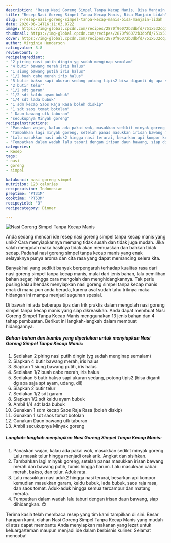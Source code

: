 ```yaml
---
description: "Resep Nasi Goreng Simpel Tanpa Kecap Manis, Bisa Manjain Lidah"
title: "Resep Nasi Goreng Simpel Tanpa Kecap Manis, Bisa Manjain Lidah"
slug: 7-resep-nasi-goreng-simpel-tanpa-kecap-manis-bisa-manjain-lidah
date: 2020-06-14T16:11:03.872Z
image: https://img-global.cpcdn.com/recipes/2870f96072b3dbfd/751x532cq70/nasi-goreng-simpel-tanpa-kecap-manis-foto-resep-utama.jpg
thumbnail: https://img-global.cpcdn.com/recipes/2870f96072b3dbfd/751x532cq70/nasi-goreng-simpel-tanpa-kecap-manis-foto-resep-utama.jpg
cover: https://img-global.cpcdn.com/recipes/2870f96072b3dbfd/751x532cq70/nasi-goreng-simpel-tanpa-kecap-manis-foto-resep-utama.jpg
author: Virginia Henderson
ratingvalue: 3.8
reviewcount: 5
recipeingredient:
- "2 piring nasi putih dingin yg sudah menginap semalam"
- "4 butir bawang merah iris halus"
- "1 siung bawang putih iris halus"
- "1/2 buah cabe merah iris halus"
- "5 butir bakso sapi ukuran sedang potong tipis2 bisa diganti dg apa saja spt ayam udang dll"
- "2 butir telur"
- "1/2 sdt garam"
- "1/2 sdt kaldu ayam bubuk"
- "1/4 sdt lada bubuk"
- "1 sdm kecap Saos Raja Rasa boleh diskip"
- "1 sdt saos tomat botolan"
- " Daun bawang utk taburan"
- "secukupnya Minyak goreng"
recipeinstructions:
- "Panaskan wajan, kalau ada pakai wok, masukkan sedikit minyak goreng. Lalu masak telur hingga menjadi orak arik. Angkat dan sisihkan."
- "Tambahkan lagi minyak goreng, setelah panas masukkan irisan bawang merah dan bawang putih, tumis hingga harum. Lalu masukkan cabai merah, bakso, dan telur. Aduk rata."
- "Lalu masukkan nasi aduk2 hingga nasi terurai, besarkan api kompor kemudian masukkan garam, kaldu bubuk, lada bubuk, saos raja rasa, dan saos tomat. Aduk-aduk hingga semua tercampur dan matang merata."
- "Tempatkan dalam wadah lalu taburi dengan irisan daun bawang, siap dihidangkan. 😋"
categories:
- Resep
tags:
- nasi
- goreng
- simpel

katakunci: nasi goreng simpel 
nutrition: 123 calories
recipecuisine: Indonesian
preptime: "PT31M"
cooktime: "PT53M"
recipeyield: "3"
recipecategory: Dinner

---
```



![Nasi Goreng Simpel Tanpa Kecap Manis](https://img-global.cpcdn.com/recipes/2870f96072b3dbfd/751x532cq70/nasi-goreng-simpel-tanpa-kecap-manis-foto-resep-utama.jpg)

Anda sedang mencari ide resep nasi goreng simpel tanpa kecap manis yang unik? Cara menyiapkannya memang tidak susah dan tidak juga mudah. Jika salah mengolah maka hasilnya tidak akan memuaskan dan bahkan tidak sedap. Padahal nasi goreng simpel tanpa kecap manis yang enak selayaknya punya aroma dan cita rasa yang dapat memancing selera kita.

Banyak hal yang sedikit banyak berpengaruh terhadap kualitas rasa dari nasi goreng simpel tanpa kecap manis, mulai dari jenis bahan, lalu pemilihan bahan segar, hingga cara mengolah dan menghidangkannya. Tak perlu pusing kalau hendak menyiapkan nasi goreng simpel tanpa kecap manis enak di mana pun anda berada, karena asal sudah tahu triknya maka hidangan ini mampu menjadi suguhan spesial.




Di bawah ini ada beberapa tips dan trik praktis dalam mengolah nasi goreng simpel tanpa kecap manis yang siap dikreasikan. Anda dapat membuat Nasi Goreng Simpel Tanpa Kecap Manis menggunakan 13 jenis bahan dan 4 tahap pembuatan. Berikut ini langkah-langkah dalam membuat hidangannya.

<!--inarticleads1-->

##### Bahan-bahan dan bumbu yang diperlukan untuk menyiapkan Nasi Goreng Simpel Tanpa Kecap Manis:

1. Sediakan 2 piring nasi putih dingin (yg sudah menginap semalam)
1. Siapkan 4 butir bawang merah, iris halus
1. Siapkan 1 siung bawang putih, iris halus
1. Sediakan 1/2 buah cabe merah, iris halus
1. Sediakan 5 butir bakso sapi ukuran sedang, potong tipis2 (bisa diganti dg apa saja spt ayam, udang, dll)
1. Siapkan 2 butir telur
1. Sediakan 1/2 sdt garam
1. Siapkan 1/2 sdt kaldu ayam bubuk
1. Ambil 1/4 sdt lada bubuk
1. Gunakan 1 sdm kecap Saos Raja Rasa (boleh diskip)
1. Gunakan 1 sdt saos tomat botolan
1. Gunakan  Daun bawang utk taburan
1. Ambil secukupnya Minyak goreng




<!--inarticleads2-->

##### Langkah-langkah menyiapkan Nasi Goreng Simpel Tanpa Kecap Manis:

1. Panaskan wajan, kalau ada pakai wok, masukkan sedikit minyak goreng. Lalu masak telur hingga menjadi orak arik. Angkat dan sisihkan.
1. Tambahkan lagi minyak goreng, setelah panas masukkan irisan bawang merah dan bawang putih, tumis hingga harum. Lalu masukkan cabai merah, bakso, dan telur. Aduk rata.
1. Lalu masukkan nasi aduk2 hingga nasi terurai, besarkan api kompor kemudian masukkan garam, kaldu bubuk, lada bubuk, saos raja rasa, dan saos tomat. Aduk-aduk hingga semua tercampur dan matang merata.
1. Tempatkan dalam wadah lalu taburi dengan irisan daun bawang, siap dihidangkan. 😋




Terima kasih telah membaca resep yang tim kami tampilkan di sini. Besar harapan kami, olahan Nasi Goreng Simpel Tanpa Kecap Manis yang mudah di atas dapat membantu Anda menyiapkan makanan yang lezat untuk keluarga/teman maupun menjadi ide dalam berbisnis kuliner. Selamat mencoba!
